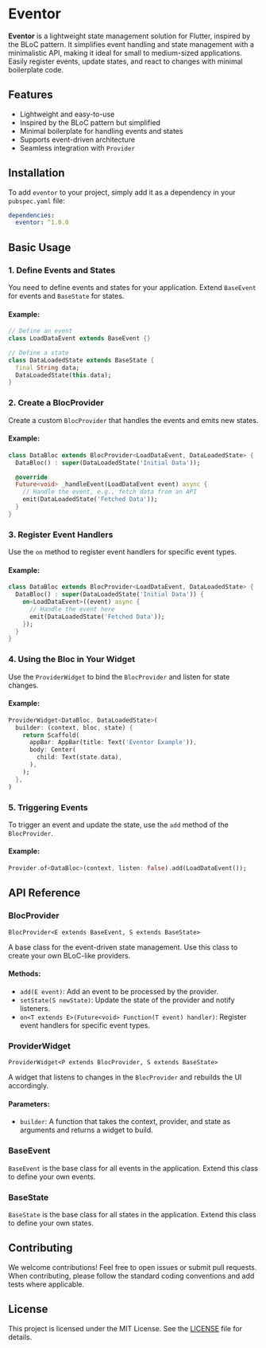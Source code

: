 
# Eventor

**Eventor** is a lightweight state management solution for Flutter, inspired by the BLoC pattern. It simplifies event handling and state management with a minimalistic API, making it ideal for small to medium-sized applications. Easily register events, update states, and react to changes with minimal boilerplate code.

## Features

- Lightweight and easy-to-use
- Inspired by the BLoC pattern but simplified
- Minimal boilerplate for handling events and states
- Supports event-driven architecture
- Seamless integration with `Provider`

## Installation

To add `eventor` to your project, simply add it as a dependency in your `pubspec.yaml` file:

```yaml
dependencies:
  eventor: ^1.0.0
```

## Basic Usage

### 1. Define Events and States

You need to define events and states for your application. Extend `BaseEvent` for events and `BaseState` for states.

#### Example:

```dart
// Define an event
class LoadDataEvent extends BaseEvent {}

// Define a state
class DataLoadedState extends BaseState {
  final String data;
  DataLoadedState(this.data);
}
```

### 2. Create a BlocProvider

Create a custom `BlocProvider` that handles the events and emits new states.

#### Example:

```dart
class DataBloc extends BlocProvider<LoadDataEvent, DataLoadedState> {
  DataBloc() : super(DataLoadedState('Initial Data'));

  @override
  Future<void> _handleEvent(LoadDataEvent event) async {
    // Handle the event, e.g., fetch data from an API
    emit(DataLoadedState('Fetched Data'));
  }
}
```

### 3. Register Event Handlers

Use the `on` method to register event handlers for specific event types.

#### Example:

```dart
class DataBloc extends BlocProvider<LoadDataEvent, DataLoadedState> {
  DataBloc() : super(DataLoadedState('Initial Data')) {
    on<LoadDataEvent>((event) async {
      // Handle the event here
      emit(DataLoadedState('Fetched Data'));
    });
  }
}
```

### 4. Using the Bloc in Your Widget

Use the `ProviderWidget` to bind the `BlocProvider` and listen for state changes.

#### Example:

```dart
ProviderWidget<DataBloc, DataLoadedState>(
  builder: (context, bloc, state) {
    return Scaffold(
      appBar: AppBar(title: Text('Eventor Example')),
      body: Center(
        child: Text(state.data),
      ),
    );
  },
)
```

### 5. Triggering Events

To trigger an event and update the state, use the `add` method of the `BlocProvider`.

#### Example:

```dart
Provider.of<DataBloc>(context, listen: false).add(LoadDataEvent());
```

## API Reference

### BlocProvider

`BlocProvider<E extends BaseEvent, S extends BaseState>`

A base class for the event-driven state management. Use this class to create your own BLoC-like providers.

#### Methods:
- `add(E event)`: Add an event to be processed by the provider.
- `setState(S newState)`: Update the state of the provider and notify listeners.
- `on<T extends E>(Future<void> Function(T event) handler)`: Register event handlers for specific event types.

### ProviderWidget

`ProviderWidget<P extends BlocProvider, S extends BaseState>`

A widget that listens to changes in the `BlocProvider` and rebuilds the UI accordingly.

#### Parameters:
- `builder`: A function that takes the context, provider, and state as arguments and returns a widget to build.

### BaseEvent

`BaseEvent` is the base class for all events in the application. Extend this class to define your own events.

### BaseState

`BaseState` is the base class for all states in the application. Extend this class to define your own states.

## Contributing

We welcome contributions! Feel free to open issues or submit pull requests. When contributing, please follow the standard coding conventions and add tests where applicable.

## License

This project is licensed under the MIT License. See the [LICENSE](LICENSE) file for details.
